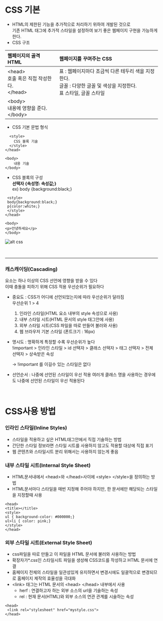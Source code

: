 # CSS 기본
+ HTML의 제한된 기능을 추가적으로 처리하기 위하여 개발된 것으로   
기존 HTML 태그에 추가적 스타일을 설정하여 보기 좋은 웹페이지 구현을 가능하게 한다.
+ CSS 구조

|웹페이지의 골격 HTML | 웹페이지를 꾸며주는 CSS|
|:---|:---|
| \<head\><br/>호출 혹은 직접 작성한다.<br/>\</head\>| 표 : 웹페이지마다 조금씩 다른 테두리 색을 지정한다. <br/>글꼴 : 다양한 글꼴 및 색상을 지정한다. <br/>표 스타일, 글꼴 스타일|
|\<body\><br/>내용에 영향을 준다.<br/>\</body\>||

+ CSS 기본 문법 형식
```<head>
  <style>
    CSS 블록 기술
  </style>
</head>

​<body>
    내용 기술
</body>
```

+ CSS 블록의 구성   
**선택자 {속성명: 속성값;}**   
ex) body {background:black;}

```<head>
 <style>
 body{background:black;}
 p{color:white;}
 </style>
</head>

<body>
<p>안녕하세요</p>
</body>
```

![alt css](https://postfiles.pstatic.net/MjAyMTExMTNfMjU1/MDAxNjM2NzkzNzkwMzI3.rF4Qr-kYXzIMOcvcfGqGUkQNHaBvPpp5SkBPu9tFkkQg.gBvUD9xL6u8__fd-Dc1Yk_YWYoPatH7oBCNpEhiSfaMg.JPEG.daykkk/1.JPG?type=w966)

<br/>
<hr/>

### 캐스캐이딩(Cascading)
요소는 하나 이상의 CSS 선언에 영향을 받을 수 있다   
이때 충돌을 피하기 위해 CSS 적용 우선순위가 필요하다

+ 중요도 : CSS가 어디에 선언되었는지에 따라 우선순위가 달라짐<br/>
    우선순위 1 > 4
   1) 인라인 스타일(HTML 요소 내부의 style 속성으로 사용)
   2) 내부 스타일 시트(HTML 문서의 style 태그안에 사용)
   3) 외부 스타일 시트(CSS 파일을 따로 만들어 불러와 사용)
   4) 웹 브라우저 기본 스타일 (폰트크기 : 16px)

+ 명시도 : 명확하게 특정할 수록 우선순위가 높다<br/>
!important > 인라인 스타일 > id 선택자 > 클래스 선택자 > 태그 선택자 > 전체 선택자 > 상속받은 속성

   → !important 를 이길수 있는 스타일은 없다

+ 선언순서 : 나중에 선언된 스타일이 우선 적용
여러개 클래스 명을 사용하는 경우에도 나중에 선언된 스타일이 우선 적용된다
<br/>

# CSS사용 방법
### 인라인 스타일(Inline Styles)
+ 스타일을 적용하고 싶은 HTML태그안에서 직접 기술하는 방법
+ 간단한 스타일 정보라면 스타일 시트를 사용하지 않고도 적용할 대상에 직접 표기
+ 웹 콘텐츠와 스타일시트 분리 위해서는 사용하지 않는게 좋음

### 내부 스타일 시트(Internal Style Sheet)
+ HTML문서내에서 \<head\>와 \</head\>사이에 \<style\> \</style\>을 정의하는 방법
+ HTML문서마다 스타일을 매번 지정해 주어야 하지만, 한 문서에만 해당되는 스타일을 지정할때 사용

```
<head>
<title></title>
<style>
ul { background-color: #000000;}
ul>li { color: pink;}
</style>
</head>
```

### 외부 스타일 시트(External Style Sheet)
+ css파일을 따로 만들고 이 파일을 HTML 문서에 불러와 사용하는 방법
+ 확장자가*.css인 스타일시트 파일을 생성해 CSS코드를 작성하고 HTML 문서에 연결
+ 홈페이지 전체의 스타일을 일관성있게 유지하면서 변경시에도 일괄적으로 변경되므로 홈페이지 제작의 효율성을 극대화
+ \<link\> 태그는 HTML 문서의 \<head\> \</head\> 내부에서 사용
   + herf : 연결하고자 하는 외부 소스의 url을 기술하는 속성
   + rel : 현재 문서(HTML)와 외부 소스의 연관 관계를 시술하는 속성

```
<head>
 <link rel="stylesheet" href="mystyle.css">
</head>
```
